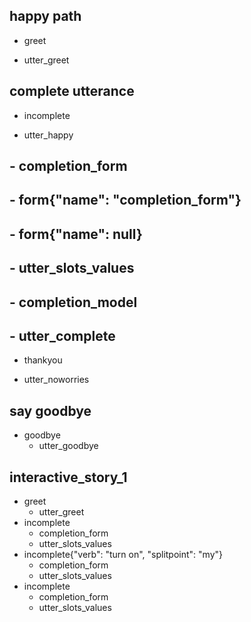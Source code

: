 ## happy path
* greet
 - utter_greet


## complete utterance
* incomplete
 - utter_happy
## - completion_form
## - form{"name": "completion_form"}
## - form{"name": null}
## - utter_slots_values
## - completion_model
## - utter_complete

* thankyou
 - utter_noworries
 

## say goodbye
* goodbye
  - utter_goodbye

## interactive_story_1
* greet
    - utter_greet
* incomplete
    - completion_form
    - utter_slots_values
* incomplete{"verb": "turn on", "splitpoint": "my"}
    - completion_form
    - utter_slots_values
* incomplete
    - completion_form
    - utter_slots_values
